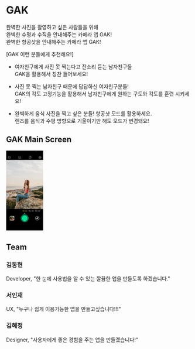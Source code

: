 # GAK
완벽한 사진을 촬영하고 싶은 사람들을 위해<br> 
완벽한 수평과 수직을 안내해주는 카메라 앱 GAK!<br>
완벽한 항공샷을 안내해주는 카메라 앱 GAK!

[GAK 이런 분들에게 추천해요!]

- 여자친구에게 사진 못 찍는다고 잔소리 듣는 남자친구들<br>
 GAK을 활용해서 칭찬 들어보세요!

- 사진 못 찍는 남자친구 때문에 답답하신 여자친구분들!<br>
   GAK의 각도 고정기능을 활용해서 남자친구에게 원하는 구도와 각도를 훈련 시키세요!

- 완벽하게 음식 사진을 찍고 싶은 분들! 항공샷 모드를 활용하세요.<br>
   렌즈를 음식과 수평 방향으로 기울이기만 해도 모드가 변경돼요!

 ## GAK Main Screen
 <img src="/Prototype/대표화면_고화질.png" width="20%" height="15%" title="px(픽셀) 크기 설정" alt="RubberDuck"></img>

## Team

### 김동현
Developer, "한 눈에 사용법을 알 수 있는 깔끔한 앱을 만들도록 하겠습니다."

### 서인재
UX, "누구나 쉽게 이용가능한 앱을 만들고싶습니다!!!" 

### 김혜정
Designer, "사용자에게 좋은 경험을 주는 앱을 만들겠습니다!"
